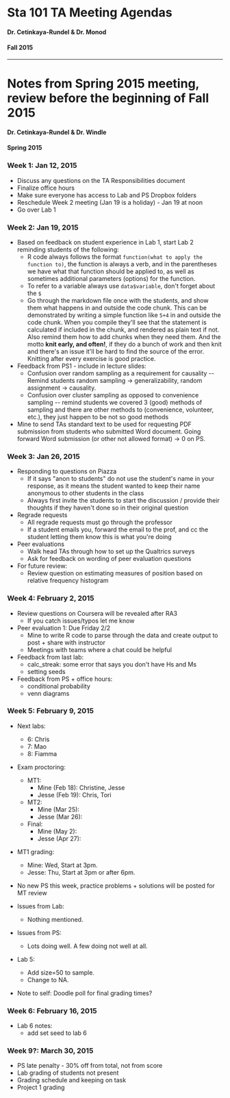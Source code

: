 Sta 101 TA Meeting Agendas
===========================

#### Dr. Cetinkaya-Rundel & Dr. Monod
#### Fall 2015


* * * 

# Notes from Spring 2015 meeting, review before the beginning of Fall 2015

#### Dr. Cetinkaya-Rundel & Dr. Windle
#### Spring 2015

### Week 1: Jan 12, 2015

* Discuss any questions on the TA Responsibilities document
* Finalize office hours
* Make sure everyone has access to Lab and PS Dropbox folders
* Reschedule Week 2 meeting (Jan 19 is a holiday) - Jan 19 at noon
* Go over Lab 1

### Week 2: Jan 19, 2015

* Based on feedback on student experience in Lab 1, start Lab 2 reminding students of the following:
    + R code always follows the format `function(what to apply the function to)`, the function is always a verb, and in the parentheses we have what that function should be applied to, as well as sometimes additional parameters (options) for the function.
    + To refer to a variable always use `data$variable`, don't forget about the `$`
    + Go through the markdown file once with the students, and show them what happens in and outside the code chunk. This can be demonstrated by writing a simple function like `5+4` in and outside the code chunk. When you compile they'll see that the statement is calculated if included in the chunk, and rendered as plain text if not. Also remind them how to add chunks when they need them. And the motto **knit early, and often!**, if they do a bunch of work and then knit and there's an issue it'll be hard to find the source of the error. Knitting after every exercise is good practice.
* Feedback from PS1 - include in lecture slides: 
    + Confusion over random sampling as a requirement for causality -- Remind students random sampling -> generalizability, random assignment -> causality.
    + Confusion over cluster sampling as opposed to convenience sampling -- remind students we covered 3 (good) methods of sampling and there are other methods to (convenience, volunteer, etc.), they just happen to be not so good methods
* Mine to send TAs standard text to be used for requesting PDF submission from students who submitted Word document. Going forward Word submission (or other not allowed format) -> 0 on PS.

### Week 3: Jan 26, 2015
* Responding to questions on Piazza
    + If it says "anon to students" do not use the student's name in your response, as it means the student wanted to keep their name anonymous to other students in the class
    + Always first invite the students to start the discussion / provide their thoughts if they haven't done so in their original question
* Regrade requests
    + All regrade requests must go through the professor
    + If a student emails you, forward the email to the prof, and cc the student letting them know this is what you're doing
* Peer evaluations
    + Walk head TAs through how to set up the Qualtrics surveys
    + Ask for feedback on wording of peer evaluation questions
* For future review:
    + Review question on estimating measures of position based on relative frequency histogram

### Week 4: February 2, 2015
* Review questions on Coursera will be revealed after RA3 
    + If you catch issues/typos let me know
* Peer evaluation 1: Due Friday 2/2
    + Mine to write R code to parse through the data and create output to post + share with instructor
    + Meetings with teams where a chat could be helpful
* Feedback from last lab: 
    + calc_streak: some error that says you don't have Hs and Ms
    + setting seeds
* Feedback from PS + office hours:
    + conditional probability
    + venn diagrams

### Week 5: February 9, 2015

* Next labs:
	+ 6: Chris
	+ 7: Mao
	+ 8: Fiamma

* Exam proctoring:
    + MT1:
        + Mine (Feb 18): Christine, Jesse
        + Jesse (Feb 19): Chris, Tori
    + MT2:
        + Mine (Mar 25):
        + Jesse (Mar 26):
    + Final:
        + Mine (May 2):
        + Jesse (Apr 27):

* MT1 grading:
    + Mine: Wed, Start at 3pm.
    + Jesse: Thu, Start at 3pm or after 6pm.

* No new PS this week, practice problems + solutions will be posted for MT review

* Issues from Lab:
	+ Nothing mentioned.

* Issues from PS:
	+ Lots doing well.  A few doing not well at all.

* Lab 5:
	+ Add size=50 to sample.
	+ Change to NA.

* Note to self: Doodle poll for final grading times?

### Week 6: February 16, 2015
* Lab 6 notes:
    + add set seed to lab 6

### Week 9?: March 30, 2015
* PS late penalty - 30% off from total, not from score
* Lab grading of students not present
* Grading schedule and keeping on task
* Project 1 grading
